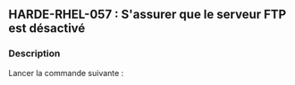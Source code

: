 ## HARDE-RHEL-057 : S'assurer que le serveur FTP est désactivé

### Description

Lancer la commande suivante :


